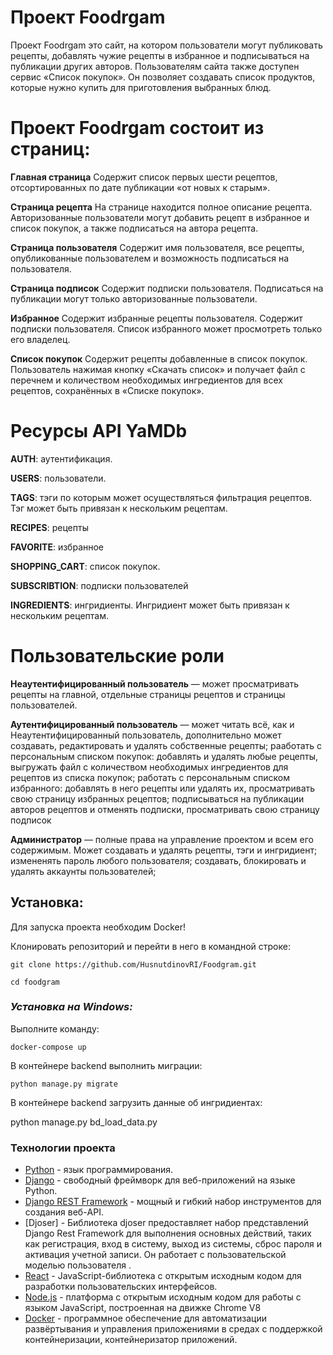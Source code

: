 
# Проект Foodrgam
Проект Foodrgam это сайт, на котором пользователи могут публиковать рецепты, добавлять чужие рецепты в избранное и подписываться на публикации других авторов. Пользователям сайта также доступен сервис «Список покупок». Он позволяет создавать список продуктов, которые нужно купить для приготовления выбранных блюд.

# Проект Foodrgam состоит из страниц:

**Главная страница**
Содержит список первых шести рецептов, отсортированных по дате публикации «от новых к старым».

**Страница рецепта**
На странице находится полное описание рецепта. Авторизованные пользователи могут добавить рецепт в избранное и список покупок, а также подписаться на автора рецепта.

**Страница пользователя**
Содержит имя пользователя, все рецепты, опубликованные пользователем и возможность подписаться на пользователя.

**Страница подписок**
Содержит подписки пользователя. Подписаться на публикации могут только авторизованные пользователи.

**Избранное**
Содержит избранные рецепты пользователя. Содержит подписки пользователя. Список избранного может просмотреть только его владелец.

**Список покупок**
Содержит рецепты добавленные в список покупок. Пользователь нажимая кнопку «Скачать список» и получает файл с перечнем и количеством необходимых ингредиентов для всех рецептов, сохранённых в «Списке покупок».

# Ресурсы API YaMDb
**AUTH**: аутентификация.

**USERS**: пользователи.

**ТAGS**: тэги по которым может осуществляться фильтрация рецептов. Тэг может быть привязан к нескольким рецептам.

**RECIPES**: рецепты

**FAVORITE**: избранное 

**SHOPPING_CART**: список покупок.

**SUBSCRIBTION**: подписки пользователей

**INGREDIENTS**: ингридиенты. Ингридиент может быть привязан к нескольким рецептам.

# Пользовательские роли

**Неаутентифицированный пользователь** — может просматривать рецепты на главной, отдельные страницы рецептов и страницы пользователей.

**Аутентифицированный пользователь** — может читать всё, как и Неаутентифицированный пользователь, дополнительно может создавать, редактировать и удалять собственные рецепты; рааботать с персональным списком покупок: добавлять и удалять любые рецепты, выгружать файл с количеством необходимых ингредиентов для рецептов из списка покупок; работать с персональным списком избранного: добавлять в него рецепты или удалять их, просматривать свою страницу избранных рецептов; подписываться на публикации авторов рецептов и отменять подписки, просматривать свою страницу подписок

**Администратор** — полные права на управление проектом и всем его содержимым. Может создавать и удалять рецепты, тэги и ингридиент; измененять пароль любого пользователя; cоздавать, блокировать и удалять аккаунты пользователей;

## Установка:

Для запуска проекта необходим Docker!

Клонировать репозиторий и перейти в него в командной строке:

```
git clone https://github.com/HusnutdinovRI/Foodgram.git
```

```
cd foodgram
```

### *Установка на Windows:*

Выполните команду: 

```
docker-compose up
```
В контейнере backend выполнить миграции:

```
python manage.py migrate
```
В контейнере backend загрузить данные об ингридиентах:

python manage.py bd_load_data.py



### Технологии проекта

-   [Python](https://www.python.org/)  - язык программирования.
-   [Django](https://www.djangoproject.com/)  - свободный фреймворк для веб-приложений на языке Python.
-   [Django REST Framework](https://www.django-rest-framework.org/)  - мощный и гибкий набор инструментов для создания веб-API.
-   [Djoser] - Библиотека djoser предоставляет набор представлений Django Rest Framework для выполнения основных действий, таких как регистрация, вход в систему, выход из системы, сброс пароля и активация учетной записи. Он работает с пользовательской моделью пользователя .
-   [React](https://react.dev/) - JavaScript-библиотека с открытым исходным кодом для разработки пользовательских интерфейсов.
-   [Node.js](https://nodejs.org/ru) - платформа с открытым исходным кодом для работы с языком JavaScript, построенная на движке Chrome V8
-   [Docker](https://www.docker.com/) - программное обеспечение для автоматизации развёртывания и управления приложениями в средах с поддержкой контейнеризации, контейнеризатор приложений.


